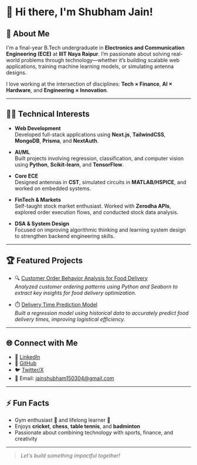 # 👋 Hi there, I'm Shubham Jain!

## 🚀 About Me

I'm a final-year B.Tech undergraduate in **Electronics and Communication Engineering (ECE)** at **IIIT Naya Raipur**. I’m passionate about solving real-world problems through technology—whether it’s building scalable web applications, training machine learning models, or simulating antenna designs.

I love working at the intersection of disciplines: **Tech × Finance**, **AI × Hardware**, and **Engineering × Innovation**.

---

## 👨‍💻 Technical Interests

- **Web Development**  
  Developed full-stack applications using **Next.js**, **TailwindCSS**, **MongoDB**, **Prisma**, and **NextAuth**.

- **AI/ML**  
  Built projects involving regression, classification, and computer vision using **Python**, **Scikit-learn**, and **TensorFlow**.

- **Core ECE**  
  Designed antennas in **CST**, simulated circuits in **MATLAB/HSPICE**, and worked on embedded systems.

- **FinTech & Markets**  
  Self-taught stock market enthusiast. Worked with **Zerodha APIs**, explored order execution flows, and conducted stock data analysis.

- **DSA & System Design**  
  Focused on improving algorithmic thinking and learning system design to strengthen backend engineering skills.

---

## 🏆 Featured Projects

- 🔍 [Customer Order Behavior Analysis for Food Delivery](https://github.com/Shubhamjainsj1/Customer-Order-Behavior-Analysis-for-Food-Delivery)  
  *Analyzed customer ordering patterns using Python and Seaborn to extract key insights for food delivery optimization.*

- ⏱️ [Delivery Time Prediction Model](https://github.com/Shubhamjainsj1/Delivery-Time-Prediction-Model)  
  *Built a regression model using historical data to accurately predict food delivery times, improving logistical efficiency.*

---

## 🌐 Connect with Me

- 💼 [LinkedIn](https://www.linkedin.com/in/shubhamjainiiitnr)
- 🐙 [GitHub](https://github.com/Shubhamjainsj1)
- 🐦 [Twitter/X](https://x.com/Shubham72663340)
- 📧 Email: jainshubham150304@gmail.com

---

## ⚡ Fun Facts

- Gym enthusiast 💪 and lifelong learner 🧠  
- Enjoys **cricket**, **chess**, **table tennis**, and **badminton**  
- Passionate about combining technology with sports, finance, and creativity

---

> *Let's build something impactful together!*
